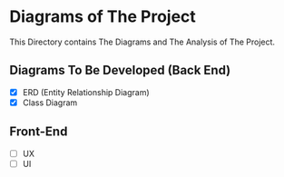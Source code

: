 # Diagrams of The Project

This Directory contains The Diagrams and The Analysis of The Project.

## Diagrams To Be Developed (Back End)
- [x] ERD  (Entity Relationship Diagram)
- [x] Class Diagram

## Front-End
- [ ] UX
- [ ] UI
